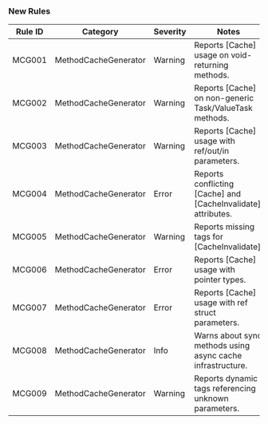 ### New Rules
Rule ID | Category | Severity | Notes
--------|----------|----------|------
MCG001 | MethodCacheGenerator | Warning | Reports [Cache] usage on void-returning methods.
MCG002 | MethodCacheGenerator | Warning | Reports [Cache] on non-generic Task/ValueTask methods.
MCG003 | MethodCacheGenerator | Warning | Reports [Cache] usage with ref/out/in parameters.
MCG004 | MethodCacheGenerator | Error | Reports conflicting [Cache] and [CacheInvalidate] attributes.
MCG005 | MethodCacheGenerator | Warning | Reports missing tags for [CacheInvalidate].
MCG006 | MethodCacheGenerator | Error | Reports [Cache] usage with pointer types.
MCG007 | MethodCacheGenerator | Error | Reports [Cache] usage with ref struct parameters.
MCG008 | MethodCacheGenerator | Info | Warns about sync methods using async cache infrastructure.
MCG009 | MethodCacheGenerator | Warning | Reports dynamic tags referencing unknown parameters.
